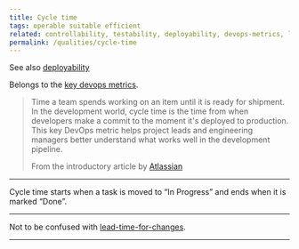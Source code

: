 ```yaml
---
title: Cycle time
tags: operable suitable efficient
related: controllability, testability, deployability, devops-metrics, lead-time-for-changes
permalink: /qualities/cycle-time
---
```


See also [deployability](/qualities/deployability)

Belongs to the [key devops metrics](/qualities/devops-metrics).

>Time a team spends working on an item until it is ready for shipment. 
>In the development world, cycle time is the time from when developers make a commit to the moment it's deployed to production. 
>This key DevOps metric helps project leads and engineering managers better understand what works well in the development pipeline. 
>
>From the introductory article by [Atlassian](https://www.atlassian.com/devops/frameworks/devops-metrics)

<hr class="with-no-margin"/>

Cycle time starts when a task is moved to “In Progress” and ends when it is marked “Done”.

<hr class="with-no-margin"/>

Not to be confused with [lead-time-for-changes](qualities/lead-time-for-changes).

<hr class="with-no-margin"/>


